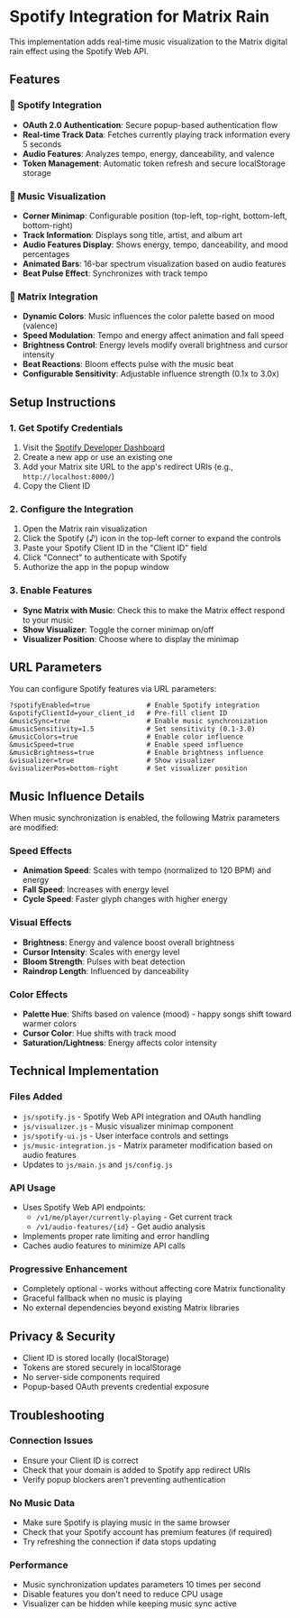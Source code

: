 # Spotify Integration for Matrix Rain

This implementation adds real-time music visualization to the Matrix digital rain effect using the Spotify Web API.

## Features

### 🎵 Spotify Integration
- **OAuth 2.0 Authentication**: Secure popup-based authentication flow
- **Real-time Track Data**: Fetches currently playing track information every 5 seconds
- **Audio Features**: Analyzes tempo, energy, danceability, and valence
- **Token Management**: Automatic token refresh and secure localStorage storage

### 🎨 Music Visualization
- **Corner Minimap**: Configurable position (top-left, top-right, bottom-left, bottom-right)
- **Track Information**: Displays song title, artist, and album art
- **Audio Features Display**: Shows energy, tempo, danceability, and mood percentages
- **Animated Bars**: 16-bar spectrum visualization based on audio features
- **Beat Pulse Effect**: Synchronizes with track tempo

### 🌈 Matrix Integration
- **Dynamic Colors**: Music influences the color palette based on mood (valence)
- **Speed Modulation**: Tempo and energy affect animation and fall speed
- **Brightness Control**: Energy levels modify overall brightness and cursor intensity
- **Beat Reactions**: Bloom effects pulse with the music beat
- **Configurable Sensitivity**: Adjustable influence strength (0.1x to 3.0x)

## Setup Instructions

### 1. Get Spotify Credentials
1. Visit the [Spotify Developer Dashboard](https://developer.spotify.com/dashboard)
2. Create a new app or use an existing one
3. Add your Matrix site URL to the app's redirect URIs (e.g., `http://localhost:8000/`)
4. Copy the Client ID

### 2. Configure the Integration
1. Open the Matrix rain visualization
2. Click the Spotify (♪) icon in the top-left corner to expand the controls
3. Paste your Spotify Client ID in the "Client ID" field
4. Click "Connect" to authenticate with Spotify
5. Authorize the app in the popup window

### 3. Enable Features
- **Sync Matrix with Music**: Check this to make the Matrix effect respond to your music
- **Show Visualizer**: Toggle the corner minimap on/off
- **Visualizer Position**: Choose where to display the minimap

## URL Parameters

You can configure Spotify features via URL parameters:

```
?spotifyEnabled=true              # Enable Spotify integration
&spotifyClientId=your_client_id   # Pre-fill client ID
&musicSync=true                   # Enable music synchronization
&musicSensitivity=1.5             # Set sensitivity (0.1-3.0)
&musicColors=true                 # Enable color influence
&musicSpeed=true                  # Enable speed influence  
&musicBrightness=true             # Enable brightness influence
&visualizer=true                  # Show visualizer
&visualizerPos=bottom-right       # Set visualizer position
```

## Music Influence Details

When music synchronization is enabled, the following Matrix parameters are modified:

### Speed Effects
- **Animation Speed**: Scales with tempo (normalized to 120 BPM) and energy
- **Fall Speed**: Increases with energy level
- **Cycle Speed**: Faster glyph changes with higher energy

### Visual Effects  
- **Brightness**: Energy and valence boost overall brightness
- **Cursor Intensity**: Scales with energy level
- **Bloom Strength**: Pulses with beat detection
- **Raindrop Length**: Influenced by danceability

### Color Effects
- **Palette Hue**: Shifts based on valence (mood) - happy songs shift toward warmer colors
- **Cursor Color**: Hue shifts with track mood
- **Saturation/Lightness**: Energy affects color intensity

## Technical Implementation

### Files Added
- `js/spotify.js` - Spotify Web API integration and OAuth handling
- `js/visualizer.js` - Music visualizer minimap component  
- `js/spotify-ui.js` - User interface controls and settings
- `js/music-integration.js` - Matrix parameter modification based on audio features
- Updates to `js/main.js` and `js/config.js`

### API Usage
- Uses Spotify Web API endpoints:
  - `/v1/me/player/currently-playing` - Get current track
  - `/v1/audio-features/{id}` - Get audio analysis
- Implements proper rate limiting and error handling
- Caches audio features to minimize API calls

### Progressive Enhancement
- Completely optional - works without affecting core Matrix functionality
- Graceful fallback when no music is playing
- No external dependencies beyond existing Matrix libraries

## Privacy & Security
- Client ID is stored locally (localStorage)
- Tokens are stored securely in localStorage
- No server-side components required
- Popup-based OAuth prevents credential exposure

## Troubleshooting

### Connection Issues
- Ensure your Client ID is correct
- Check that your domain is added to Spotify app redirect URIs
- Verify popup blockers aren't preventing authentication

### No Music Data
- Make sure Spotify is playing music in the same browser
- Check that your Spotify account has premium features (if required)
- Try refreshing the connection if data stops updating

### Performance
- Music synchronization updates parameters 10 times per second
- Disable features you don't need to reduce CPU usage
- Visualizer can be hidden while keeping music sync active